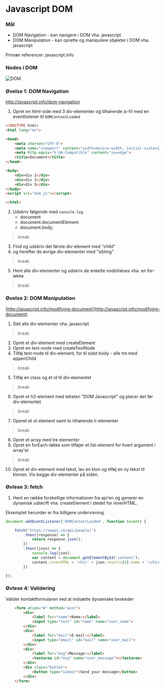 # Javascript DOM

### Mål
* DOM Navigation - kan navigere i DOM vha. javascript
* DOM Manipulation - kan oprette og manipulere objekter i DOM vha. javascript

Primær referencer: javascript.info
### Nodes i DOM
![DOM](http://javascript.info/article/dom-navigation/dom-links@2x.png)

### Øvelse 1: DOM Navigation
http://javascript.info/dom-navigation 
1. Opret en html-side med 3 div-elementer og tilhørende js-fil med en eventlistener til `DOMContentLoaded`
```html
<!DOCTYPE html>
<html lang="en">

<head>
    <meta charset="UTF-8">
    <meta name="viewport" content="width=device-width, initial-scale=1.0">
    <meta http-equiv="X-UA-Compatible" content="ie=edge">
    <title>Document</title>
</head>

<body>
    <div>div 1</div>
    <div>div 2</div>
    <div>div 3</div>
</body>
<script src="dom.js"></script>

</html>
```
2. Udskriv følgende med `console.log`
    - document
    - document.documentElement
    - document.body;
> break

3. Find og udskriv det første div-element med "child"
4. og herefter de øvrige div-elementer med "sibling"
> break

5. Hent alle div-elementer og udskriv de enkelte nodeValues vha. en for-løkke
> break


### Øvelse 2: DOM Manipulation
[http://javascript.info/modifying-document](http://javascript.info/modifying-document)
1. Slet alle div-elementer vha. javascript
> break

2. Opret et div-element med createElement
3. Opret en text-node med createTextNode
4. Tilføj text-node til div-element, for til sidst body - alle tre med appenChild
> break

5. Tilføj en class og et id til div-elementet
> break

6. Opret et h2-element med teksten "DOM Javascript" og placer det før div-elementet
> break

7. Operet et ol-element samt to tilhørende li-elementer
> break

8. Opret et array med tre elementer
9. Opret en forEach-løkke som tilføjer et list-element for hvert argument i array'et
> break

10. Opret et div-element med tekst, lav en klon og tilføj en ny tekst til klonen. Vis begge div-elementer på siden.


### Øvlese 3: fetch

1. Hent en række forskellige informationer fra api'en og generer en dynamisk udskrift vha. createElement i stedet for innerHTML.

Eksemplet herunder er fra tidligere undervisning.

```javascript
document.addEventListener('DOMContentLoaded', function (event) {

    fetch('https://swapi.co/api/people/')
        .then((response) => {
            return response.json();
        })
        .then((json) => {
            console.log(json);
            var content = document.getElementById('content');
            content.innerHTML = '<h1>' + json.results[0].name + '</h1>';
        })

});
```
### Øvlese 4: Validering

Valider kontaktformularen ved at indsætte dynamiske beskeder


```html
    <form ation="#" method="post">
        <div>
            <label for="name">Name:</label>
            <input type="text" id="name" name="user_name">
        </div>
        <div>
            <label for="mail">E-mail:</label>
            <input type="email" id="mail" name="user_mail">
        </div>
        <div>
            <label for="msg">Message:</label>
            <textarea id="msg" name="user_message"></textarea>
        </div>
        <div class="button">
            <button type="submit">Send your message</button>
        </div>
    </form>
```
